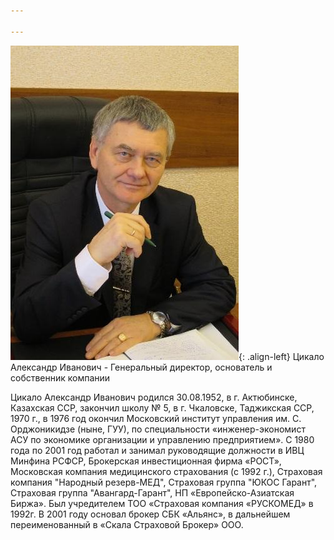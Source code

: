 ```yaml
---

---
```


![image-left](/assets/images/gendirfoto.jpg){: .align-left}
Цикало Александр Иванович - Генеральный директор,
основатель и собственник компании

Цикало Александр Иванович родился 30.08.1952, в г.
Актюбинске, Казахская ССР, закончил школу № 5, в г.
Чкаловске, Таджикская ССР, 1970 г., в 1976 год окончил
Московский институт управления им. С. Орджоникидзе
(ныне, ГУУ), по специальности «инженер-экономист АСУ
по экономике организации и управлению предприятием».
С 1980 года по 2001 год работал и занимал руководящие
должности в ИВЦ Минфина РСФСР, Брокерская
инвестиционная фирма «РОСТ», Московская компания
медицинского страхования (с 1992 г.), Страховая компания
&quot;Народный резерв-МЕД&quot;, Страховая группа &quot;ЮКОС
Гарант&quot;, Страховая группа &quot;Авангард-Гарант&quot;, НП
«Европейско-Азиатская Биржа». Был учредителем ТОО
«Страховая компания «РУСКОМЕД» в 1992г.
В 2001 году основал брокер СБК «Альянс», в дальнейшем
переименованный в «Скала Страховой Брокер» ООО.
